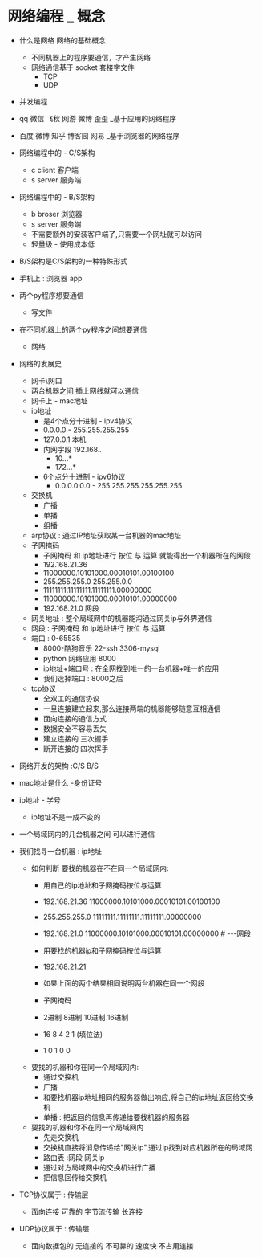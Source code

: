 # 网络编程 _ 概念

- 什么是网络 网络的基础概念
  - 不同机器上的程序要通信，才产生网络
  - 网络通信基于 socket 套接字文件
    - TCP
    - UDP
- 并发编程

- qq 微信 飞秋 网游 微博 歪歪  _基于应用的网络程序
- 百度 微博 知乎 博客园 网易   _基于浏览器的网络程序

- 网络编程中的 - C/S架构
  - c client  客户端
  - s server  服务端
- 网络编程中的 - B/S架构
  - b broser  浏览器
  - s server  服务端
  - 不需要额外的安装客户端了,只需要一个网址就可以访问
  - 轻量级  - 使用成本低
- B/S架构是C/S架构的一种特殊形式
- 手机上 : 浏览器 app

- 两个py程序想要通信
  - 写文件
- 在不同机器上的两个py程序之间想要通信
  - 网络

- 网络的发展史
  - 网卡\网口
  - 两台机器之间 插上网线就可以通信
  - 网卡上 - mac地址
  - ip地址
    - 是4个点分十进制  - ipv4协议
    - 0.0.0.0 - 255.255.255.255
    - 127.0.0.1 本机
    - 内网字段 192.168.*.*
      - 10.*.*.*
      - 172.*.*.*
    - 6个点分十进制  - ipv6协议
      - 0.0.0.0.0.0  - 255.255.255.255.255.255
  - 交换机
    - 广播
    - 单播
    - 组播
  - arp协议 : 通过IP地址获取某一台机器的mac地址
  - 子网掩码
    - 子网掩码 和 ip地址进行 按位 与 运算 就能得出一个机器所在的网段
    - 192.168.21.36
    - 11000000.10101000.00010101.00100100
    - 255.255.255.0   255.255.0.0
    - 11111111.11111111.11111111.00000000
    - 11000000.10101000.00010101.00000000
    - 192.168.21.0 网段
  - 网关地址 : 整个局域网中的机器能沟通过网关ip与外界通信
  - 网段 : 子网掩码 和 ip地址进行 按位 与 运算
  - 端口 : 0-65535
    - 8000-酷狗音乐  22-ssh  3306-mysql
    - python 网络应用  8000
    - ip地址+端口号 : 在全网找到唯一的一台机器+唯一的应用
    - 我们选择端口 : 8000之后
  - tcp协议
    - 全双工的通信协议
    - 一旦连接建立起来,那么连接两端的机器能够随意互相通信
    - 面向连接的通信方式
    - 数据安全不容易丢失
    - 建立连接的 三次握手
    - 断开连接的 四次挥手

- 网络开发的架构 :C/S B/S
- mac地址是什么 -身份证号
- ip地址 - 学号
  - ip地址不是一成不变的
- 一个局域网内的几台机器之间 可以进行通信
- 我们找寻一台机器 : ip地址
  - 如何判断 要找的机器在不在同一个局域网内:
    - 用自己的ip地址和子网掩码按位与运算
    - 192.168.21.36 11000000.10101000.00010101.00100100
    - 255.255.255.0 11111111.11111111.11111111.00000000
    - 192.168.21.0  11000000.10101000.00010101.00000000  # ---网段
    - 用要找的机器ip和子网掩码按位与运算
    - 192.168.21.21
    - 如果上面的两个结果相同说明两台机器在同一个网段
    - 子网掩码
    - 2进制 8进制 10进制 16进制

    - 16 8 4 2 1 (填位法)
    - 1  0 1 0 0
  - 要找的机器和你在同一个局域网内:
    - 通过交换机
    - 广播
    - 和要找机器ip地址相同的服务器做出响应,将自己的ip地址返回给交换机
    - 单播 : 把返回的信息再传递给要找机器的服务器
  - 要找的机器和你不在同一个局域网内
    - 先走交换机
    - 交换机直接将消息传递给"网关ip",通过ip找到对应机器所在的局域网
    - 路由表 :网段 网关ip
    - 通过对方局域网中的交换机进行广播
    - 把信息回传给交换机

- TCP协议属于 : 传输层
  - 面向连接 可靠的 字节流传输  长连接
- UDP协议属于 : 传输层
  - 面向数据包的 无连接的 不可靠的 速度快 不占用连接